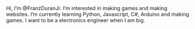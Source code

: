 Hi, I’m @FranzDuranJr.
I’m interested in making games and making websites.
I’m currently learning Python, Javascript, C#, Arduino and making games.
I want to be a electronics engineer when I am big.
